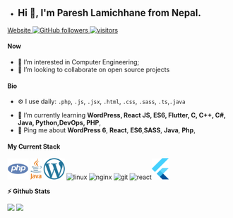 - ## Hi 👋, I'm Paresh Lamichhane from Nepal.

<p align="left">
  <a href="https://pareshlamichhane.com.np">
    Website
  </a>
  <a href="https://github.com/pareshlamichhane/?tab=followers">
    <img alt="GitHub followers" src="https://img.shields.io/github/followers/pareshlamichhane?color=green&logo=github">
  </a>
  <a href="https://github.com/pareshlamichhane/">
    <img src="https://komarev.com/ghpvc/?username=pareshlamichhane" alt="visitors" />
  </a>

</p>

#### Now

- 👀 I’m interested in Computer Engineering;
- 💞️ I’m looking to collaborate on open source projects

#### Bio

<!-- - 🏢 I'm currently working at **BEGINNING STUDIOS PVT. LTD.** -->
- ⚙️ I use daily: `.php`, `.js`, `.jsx`, `.html`, `.css`, `.sass`, `.ts`,`.java`
<!-- - 🌍 I'm mostly active within the **WordPress Community** -->
- 🌱 I’m currently learning **WordPress, React JS, ES6, Flutter, C, C++, C#, Java, Python,DevOps, PHP**,
- 💬 Ping me about **WordPress 6**, **React**, **ES6**,**SASS**, **Java**,  **Php**,
<!-- - 📫 How to reach me : [twitter.com/pareshlamichhane](https://twitter.com/pareshlamichhane) -->
<!-- - 📝 Checkout my [Resume](files/resume.pdf). -->

#### My Current Stack

<img height="48" src="img/php.svg" alt="php"> <img height="48" src="img/java.svg" alt="Java"> <img height="48" src="img/wordpress.svg" alt="WordPress">  <img height="48" src="img/linux-original.svg" alt="linux"> <img height="48" src="img/nginx-original.svg" alt="nginx"> <img height="48" src="img/git-original.svg" alt="git"> <img height="48" src="img/react-original.svg" alt="react"><img height="48" src="img/flutter.svg" alt="Flutter">

<!--
#### Development Stuffs:-->

<b>⚡ Github Stats</b>

<p float="left">
<img height="180em" src="https://github-readme-stats.vercel.app/api?username=pareshlamichhane&show_icons=true&hide_border=true&&count_private=true&include_all_commits=true" /> 
<img height="180em" src="https://github-readme-stats.vercel.app/api/top-langs/?username=pareshlamichhane&show_icons=true&hide_border=true&layout=compact&langs_count=8"/>
</p>

<!-- #### Connect With Me -->

<!-- <p left="center">
<a href="https://profile.wordpress.org/pareshlamichhane">
  <img src="https://img.shields.io/badge/wordpress-%23000000.svg?&style=for-the-badge&logo=wordpress&logoColor=white" height=25>
</a>

<a href="https://twitter.com/pareshlamichhane">
  <img src="https://img.shields.io/badge/twitter-%231DA1F2.svg?&style=for-the-badge&logo=twitter&logoColor=white" height=25>
</a> 
<a href="https://www.linkedin.com/in/pareshlamichhane/">
  <img src="https://img.shields.io/badge/linkedin-%230077B5.svg?&style=for-the-badge&logo=linkedin&logoColor=white" height=25>
</a> 
<a href="https://www.facebook.com/pareshlamichhane/">
  <img src="https://img.shields.io/badge/Facebook-1877F2?style=for-the-badge&logo=facebook&logoColor=white" height=25>
</a>
<a href="mailto:pareshlamichhane@gmail.com">
  <img src="	https://img.shields.io/badge/Gmail-D14836?style=for-the-badge&logo=gmail&logoColor=white" height=25>
</a>
</p> -->


<!---
pareshlamichhane/pareshlamichhane is a ✨ special ✨ repository because its `README.md` (this file) appears on your GitHub profile.
You can click the Preview link to take a look at your changes.
--->
